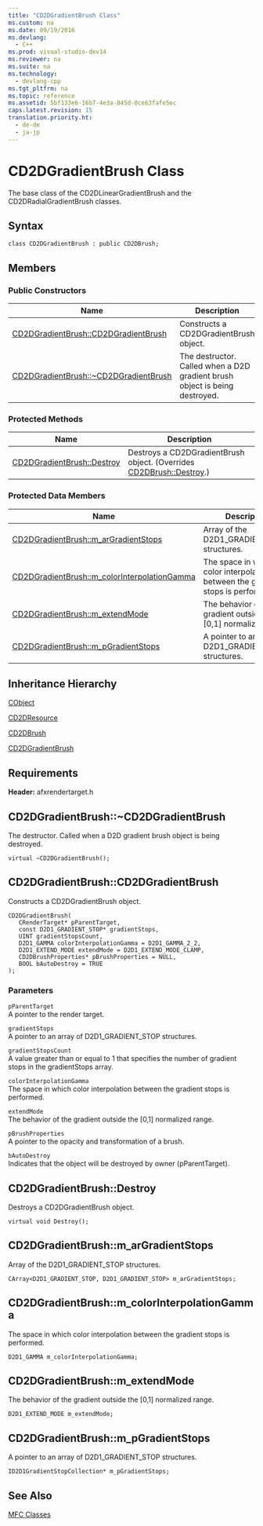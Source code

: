 ```yaml
---
title: "CD2DGradientBrush Class"
ms.custom: na
ms.date: 09/19/2016
ms.devlang: 
  - C++
ms.prod: visual-studio-dev14
ms.reviewer: na
ms.suite: na
ms.technology: 
  - devlang-cpp
ms.tgt_pltfrm: na
ms.topic: reference
ms.assetid: 5bf133e6-16b7-4e3a-845d-0ce63fafe5ec
caps.latest.revision: 15
translation.priority.ht: 
  - de-de
  - ja-jp
---
```

# CD2DGradientBrush Class
The base class of the CD2DLinearGradientBrush and the CD2DRadialGradientBrush classes.  
  
## Syntax  
  
```  
class CD2DGradientBrush : public CD2DBrush;  
```  
  
## Members  
  
### Public Constructors  
  
|Name|Description|  
|----------|-----------------|  
|[CD2DGradientBrush::CD2DGradientBrush](#cd2dgradientbrush__cd2dgradientbrush)|Constructs a CD2DGradientBrush object.|  
|[CD2DGradientBrush::~CD2DGradientBrush](#cd2dgradientbrush__~cd2dgradientbrush)|The destructor. Called when a D2D gradient brush object is being destroyed.|  
  
### Protected Methods  
  
|Name|Description|  
|----------|-----------------|  
|[CD2DGradientBrush::Destroy](#cd2dgradientbrush__destroy)|Destroys a CD2DGradientBrush object. (Overrides [CD2DBrush::Destroy](../vs140/CD2DBrush-Class.md#cd2dbrush__destroy).)|  
  
### Protected Data Members  
  
|Name|Description|  
|----------|-----------------|  
|[CD2DGradientBrush::m_arGradientStops](#cd2dgradientbrush__m_argradientstops)|Array of the D2D1_GRADIENT_STOP structures.|  
|[CD2DGradientBrush::m_colorInterpolationGamma](#cd2dgradientbrush__m_colorinterpolationgamma)|The space in which color interpolation between the gradient stops is performed.|  
|[CD2DGradientBrush::m_extendMode](#cd2dgradientbrush__m_extendmode)|The behavior of the gradient outside the [0,1] normalized range.|  
|[CD2DGradientBrush::m_pGradientStops](#cd2dgradientbrush__m_pgradientstops)|A pointer to an array of D2D1_GRADIENT_STOP structures.|  
  
## Inheritance Hierarchy  
 [CObject](../vs140/CObject-Class.md)  
  
 [CD2DResource](../vs140/CD2DResource-Class.md)  
  
 [CD2DBrush](../vs140/CD2DBrush-Class.md)  
  
 [CD2DGradientBrush](../vs140/CD2DGradientBrush-Class.md)  
  
## Requirements  
 **Header:** afxrendertarget.h  
  
##  <a name="cd2dgradientbrush___dtorcd2dgradientbrush"></a>  CD2DGradientBrush::~CD2DGradientBrush  
 The destructor. Called when a D2D gradient brush object is being destroyed.  
  
```  
virtual ~CD2DGradientBrush();  
```  
  
##  <a name="cd2dgradientbrush__cd2dgradientbrush"></a>  CD2DGradientBrush::CD2DGradientBrush  
 Constructs a CD2DGradientBrush object.  
  
```  
CD2DGradientBrush(  
   CRenderTarget* pParentTarget,  
   const D2D1_GRADIENT_STOP* gradientStops,  
   UINT gradientStopsCount,  
   D2D1_GAMMA colorInterpolationGamma = D2D1_GAMMA_2_2,  
   D2D1_EXTEND_MODE extendMode = D2D1_EXTEND_MODE_CLAMP,  
   CD2DBrushProperties* pBrushProperties = NULL,  
   BOOL bAutoDestroy = TRUE  
);  
```  
  
### Parameters  
 `pParentTarget`  
 A pointer to the render target.  
  
 `gradientStops`  
 A pointer to an array of D2D1_GRADIENT_STOP structures.  
  
 `gradientStopsCount`  
 A value greater than or equal to 1 that specifies the number of gradient stops in the gradientStops array.  
  
 `colorInterpolationGamma`  
 The space in which color interpolation between the gradient stops is performed.  
  
 `extendMode`  
 The behavior of the gradient outside the [0,1] normalized range.  
  
 `pBrushProperties`  
 A pointer to the opacity and transformation of a brush.  
  
 `bAutoDestroy`  
 Indicates that the object will be destroyed by owner (pParentTarget).  
  
##  <a name="cd2dgradientbrush__destroy"></a>  CD2DGradientBrush::Destroy  
 Destroys a CD2DGradientBrush object.  
  
```  
virtual void Destroy();  
```  
  
##  <a name="cd2dgradientbrush__m_argradientstops"></a>  CD2DGradientBrush::m_arGradientStops  
 Array of the D2D1_GRADIENT_STOP structures.  
  
```  
CArray<D2D1_GRADIENT_STOP, D2D1_GRADIENT_STOP> m_arGradientStops;  
```  
  
##  <a name="cd2dgradientbrush__m_colorinterpolationgamma"></a>  CD2DGradientBrush::m_colorInterpolationGamma  
 The space in which color interpolation between the gradient stops is performed.  
  
```  
D2D1_GAMMA m_colorInterpolationGamma;  
```  
  
##  <a name="cd2dgradientbrush__m_extendmode"></a>  CD2DGradientBrush::m_extendMode  
 The behavior of the gradient outside the [0,1] normalized range.  
  
```  
D2D1_EXTEND_MODE m_extendMode;  
```  
  
##  <a name="cd2dgradientbrush__m_pgradientstops"></a>  CD2DGradientBrush::m_pGradientStops  
 A pointer to an array of D2D1_GRADIENT_STOP structures.  
  
```  
ID2D1GradientStopCollection* m_pGradientStops;  
```  
  
## See Also  
 [MFC Classes](../vs140/MFC-Classes.md)